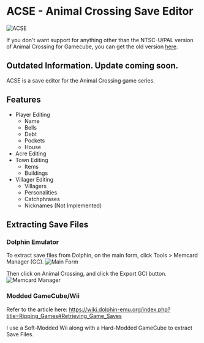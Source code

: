 # ACSE - Animal Crossing Save Editor
![ACSE](https://github.com/Cuyler36/ACSE/blob/master/Resources/ACSE_Logo_2.png)

If you don't want support for anything other than the NTSC-U/PAL version of Animal Crossing for Gamecube, you can get the old version [here](https://github.com/Cuyler36/ACSE-OLD/releases/tag/0.4.5).
## Outdated Information. Update coming soon.

ACSE is a save editor for the Animal Crossing game series.

## Features
* Player Editing
	* Name
	* Bells
	* Debt
	* Pockets
	* House
* Acre Editing
* Town Editing
	* Items
	* Buildings
* Villager Editing
	* Villagers
	* Personalities
	* Catchphrases
	* Nicknames (Not Implemented)

## Extracting Save Files

### Dolphin Emulator
To extract save files from Dolphin, on the main form, click Tools > Memcard Manager (GC).
![Main Form](http://i.imgur.com/wH5OCQO.png)

Then click on Animal Crossing, and click the Export GCI button.
![Memcard Manager](http://i.imgur.com/t2GBonJ.png)

### Modded GameCube/Wii
Refer to the article here: https://wiki.dolphin-emu.org/index.php?title=Ripping_Games#Retrieving_Game_Saves

I use a Soft-Modded Wii along with a Hard-Modded GameCube to extract Save Files.